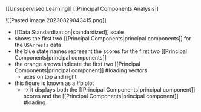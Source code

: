 [[Unsupervised Learning]] [[Principal Components Analysis]]

![[Pasted image 20230829043415.png]]

- [[Data Standardization|standardized]] scale
- shows the first two [[Principal Components|principal components]] for the `USArrests` data
- the blue state names represent the scores for the first two [[Principal Components|principal components]]
- the orange arrows indicate the first two [[Principal Components|principal component]] #loading vectors
	- axes on top and right
- this figure is known as a #biplot
	- $\rightarrow$ it displays both the [[Principal Components|principal component]] scores and the [[Principal Components|principal component]] #loading 